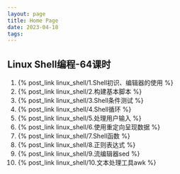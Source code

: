 ```yaml
---
layout: page
title: Home Page
date: 2023-04-18
tags: 
---
```


## Linux Shell编程-64课时

1. {% post_link linux_shell/1.Shell初识、编辑器的使用 %}  
1. {% post_link linux_shell/2.构建基本脚本 %}
1. {% post_link linux_shell/3.Shell条件测试 %}
1. {% post_link linux_shell/4.Shell循环 %}
1. {% post_link linux_shell/5.处理用户输入 %}
1. {% post_link linux_shell/6.使用重定向呈现数据 %}
1. {% post_link linux_shell/7.Shell函数 %}
1. {% post_link linux_shell/8.正则表达式 %}  
1. {% post_link linux_shell/9.流编辑器sed %}
1. {% post_link linux_shell/10.文本处理工具awk %}  
